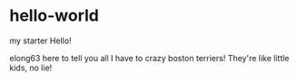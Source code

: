 # hello-world
my starter
Hello!

elong63 here to tell you all I have to crazy boston terriers! They're like little kids, no lie!
